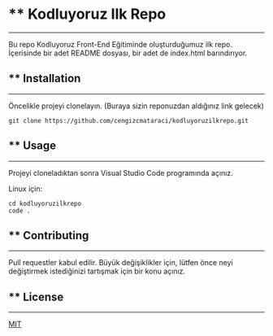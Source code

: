 # ** Kodluyoruz Ilk Repo
---
Bu repo Kodluyoruz Front-End Eğitiminde oluşturduğumuz ilk repo. İçerisinde bir
adet README dosyası, bir adet de index.html barındırıyor.

## ** Installation
---
Öncelikle projeyi clonelayın. (Buraya sizin reponuzdan aldığınız link gelecek)

`git clone https://github.com/cengizcmataraci/kodluyoruzilkrepo.git`

## ** Usage
---
Projeyi cloneladıktan sonra Visual Studio Code programında açınız.

Linux için:

```
cd kodluyoruzilkrepo
code .
```

## ** Contributing
---
Pull requestler kabul edilir. Büyük değişiklikler için, lütfen önce neyi değiştirmek istediğinizi tartışmak için bir konu açınız.

## ** License
---
[MIT](https://choosealicense.com/licenses/mit/)